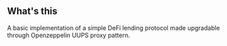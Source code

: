 ## What's this

A basic implementation of a simple DeFi lending protocol made upgradable through Openzeppelin UUPS proxy pattern.
